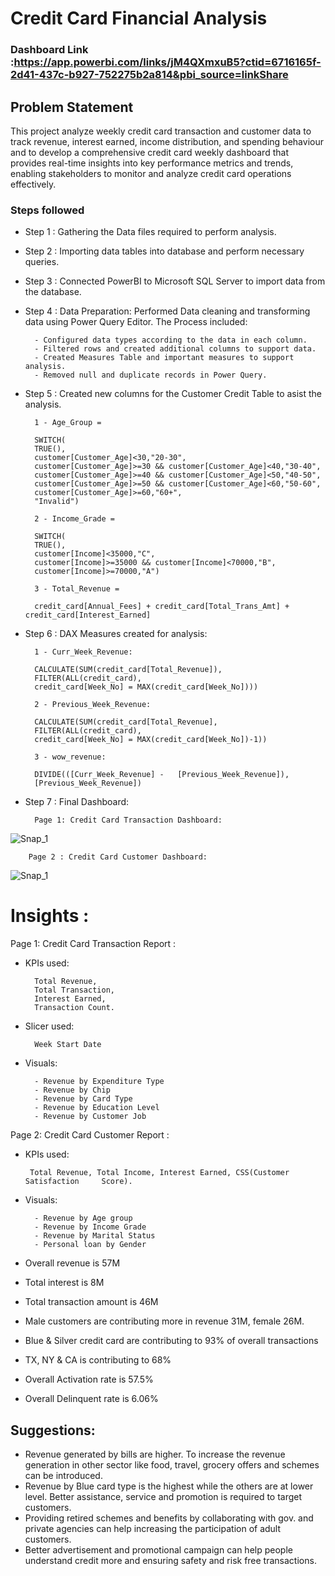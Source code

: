 

# Credit Card Financial Analysis

### Dashboard Link :https://app.powerbi.com/links/jM4QXmxuB5?ctid=6716165f-2d41-437c-b927-752275b2a814&pbi_source=linkShare

## Problem Statement

This project analyze weekly credit card transaction and customer data to track revenue, interest earned, income distribution, and spending behaviour and to develop a comprehensive credit card weekly dashboard that provides real-time insights into key performance metrics and trends, enabling stakeholders to monitor and analyze credit card operations effectively.


### Steps followed 

- Step 1 : Gathering the Data files required to perform analysis.

- Step 2 : Importing data tables into database and perform necessary queries.

- Step 3 : Connected PowerBI to Microsoft SQL Server to import data from the database.
           
- Step 4 : Data Preparation: Performed Data cleaning and transforming data using Power Query Editor. The Process included:

        - Configured data types according to the data in each column.
        - Filtered rows and created additional columns to support data.
        - Created Measures Table and important measures to support analysis.
        - Removed null and duplicate records in Power Query.

- Step 5 : Created new columns for the Customer Credit Table to asist the analysis.

        1 - Age_Group = 

        SWITCH(
        TRUE(),
        customer[Customer_Age]<30,"20-30",
        customer[Customer_Age]>=30 && customer[Customer_Age]<40,"30-40",
        customer[Customer_Age]>=40 && customer[Customer_Age]<50,"40-50",
        customer[Customer_Age]>=50 && customer[Customer_Age]<60,"50-60",
        customer[Customer_Age]>=60,"60+",
        "Invalid")

        2 - Income_Grade =

        SWITCH(
        TRUE(),
        customer[Income]<35000,"C",
        customer[Income]>=35000 && customer[Income]<70000,"B",
        customer[Income]>=70000,"A")

        3 - Total_Revenue = 

        credit_card[Annual_Fees] + credit_card[Total_Trans_Amt] + credit_card[Interest_Earned]

- Step 6 : DAX Measures created for analysis:

        1 - Curr_Week_Revenue: 
        
        CALCULATE(SUM(credit_card[Total_Revenue]),
        FILTER(ALL(credit_card),
        credit_card[Week_No] = MAX(credit_card[Week_No])))

        2 - Previous_Week_Revenue:

        CALCULATE(SUM(credit_card[Total_Revenue],
        FILTER(ALL(credit_card),
        credit_card[Week_No] = MAX(credit_card[Week_No])-1))

        3 - wow_revenue: 

        DIVIDE(([Curr_Week_Revenue] -   [Previous_Week_Revenue]),
        [Previous_Week_Revenue])

- Step 7 : Final Dashboard:

        Page 1: Credit Card Transaction Dashboard:

![Snap_1](https://github.com/user-attachments/assets/21a82c42-99c5-4909-a2eb-d836a387f59c)



        Page 2 : Credit Card Customer Dashboard:

![Snap_1](https://github.com/user-attachments/assets/033eb63e-9c35-465a-9d7e-869cbd540edf)

# Insights :
Page 1: Credit Card Transaction Report :

- KPIs used: 

        Total Revenue, 
        Total Transaction, 
        Interest Earned, 
        Transaction Count.

- Slicer used: 

        Week Start Date

- Visuals:

        - Revenue by Expenditure Type
        - Revenue by Chip
        - Revenue by Card Type
        - Revenue by Education Level
        - Revenue by Customer Job


Page 2: Credit Card Customer Report :
-  KPIs used: 

        Total Revenue, Total Income, Interest Earned, CSS(Customer Satisfaction     Score).
- Visuals:

        - Revenue by Age group
        - Revenue by Income Grade
        - Revenue by Marital Status
        - Personal loan by Gender

- Overall revenue is 57M 
- Total interest is 8M 
- Total transaction amount is 46M 
- Male customers are contributing more in revenue 31M, female 26M.
- Blue & Silver credit card are contributing to 93% of overall transactions 
- TX, NY & CA is contributing to 68%
-  Overall Activation rate is 57.5%
- Overall Delinquent rate is 6.06%


## Suggestions:

- Revenue generated by bills are higher. To increase the revenue generation in other sector like food, travel, grocery offers and schemes can be introduced.
- Revenue by Blue card type is the highest while the others are at lower level. Better assistance, service and promotion is required to target customers.
- Providing retired schemes and benefits by collaborating with gov. and private agencies can help increasing the participation of adult customers.
- Better advertisement and promotional campaign can help people understand credit more and ensuring safety and risk free transactions.  


